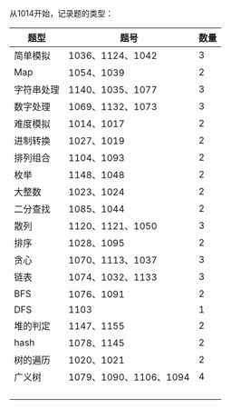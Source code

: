 从1014开始，记录题的类型：

| 题型       | 题号                   | 数量 |
| ---------- | ---------------------- | ---- |
| 简单模拟   | 1036、1124、1042       | 3    |
| Map        | 1054、1039             | 2    |
| 字符串处理 | 1140、1035、1077       | 3    |
| 数字处理   | 1069、1132、1073       | 3    |
| 难度模拟   | 1014、1017             | 2    |
| 进制转换   | 1027、1019             | 2    |
| 排列组合   | 1104、1093             | 2    |
| 枚举       | 1148、1048             | 2    |
| 大整数     | 1023、1024             | 2    |
| 二分查找   | 1085、1044             | 2    |
| 散列       | 1120、1121、1050       | 3    |
| 排序       | 1028、1095             | 2    |
| 贪心       | 1070、1113、1037       | 3    |
| 链表       | 1074、1032、1133       | 3    |
| BFS        | 1076、1091             | 2    |
| DFS        | 1103                   | 1    |
| 堆的判定   | 1147、1155             | 2    |
| hash       | 1078、1145             | 2    |
| 树的遍历   | 1020、1021             | 2    |
| 广义树     | 1079、1090、1106、1094 | 4    |
|            |                        |      |
|            |                        |      |
|            |                        |      |
|            |                        |      |

